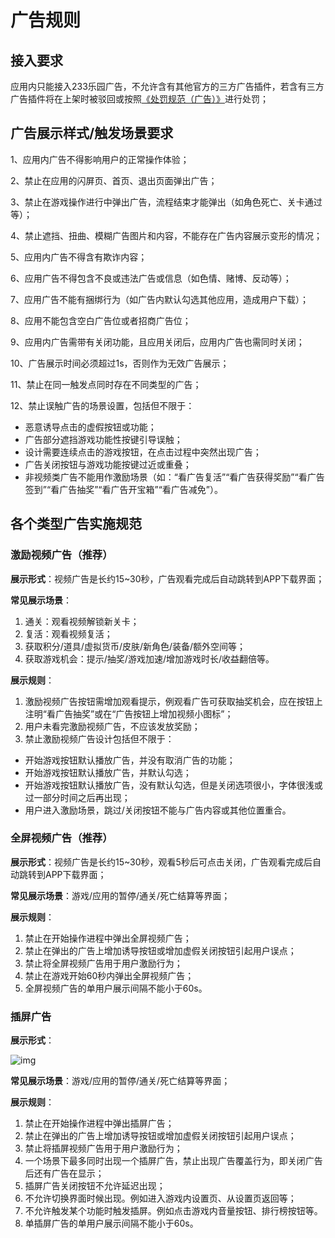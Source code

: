 # 广告规则

## 接入要求

应用内只能接入233乐园广告，不允许含有其他官方的三方广告插件，若含有三方广告插件将在上架时被驳回或按照[《处罚规范（广告）》](../protocol/违规处罚规定.md)进行处罚；

## 广告展示样式/触发场景要求

1、应用内广告不得影响用户的正常操作体验；

2、禁止在应用的闪屏页、首页、退出页面弹出广告；

3、禁止在游戏操作进行中弹出广告，流程结束才能弹出（如角色死亡、关卡通过等）；

4、禁止遮挡、扭曲、模糊广告图片和内容，不能存在广告内容展示变形的情况；

5、应用内广告不得含有欺诈内容；

6、应用广告不得包含不良或违法广告或信息（如色情、赌博、反动等）；

7、应用广告不能有捆绑行为（如广告内默认勾选其他应用，造成用户下载）；

8、应用不能包含空白广告位或者招商广告位；

9、应用内广告需带有关闭功能，且应用关闭后，应用内广告也需同时关闭；

10、广告展示时间必须超过1s，否则作为无效广告展示；

11、禁止在同一触发点同时存在不同类型的广告；

12、禁止误触广告的场景设置，包括但不限于：

- 恶意诱导点击的虚假按钮或功能；
- 广告部分遮挡游戏功能性按键引导误触；
- 设计需要连续点击的游戏按钮，在点击过程中突然出现广告；
- 广告关闭按钮与游戏功能按键过近或重叠；
- 非视频类广告不能用作激励场景（如：“看广告复活”“看广告获得奖励”“看广告签到”“看广告抽奖”“看广告开宝箱”“看广告减免”）。

## 各个类型广告实施规范

### 激励视频广告（推荐）

**展示形式**：视频广告是长约15~30秒，广告观看完成后自动跳转到APP下载界面；

**常见展示场景**：

1. 通关：观看视频解锁新关卡；
2. 复活：观看视频复活；
3. 获取积分/道具/虚拟货币/皮肤/新角色/装备/额外空间等；
4. 获取游戏机会：提示/抽奖/游戏加速/增加游戏时长/收益翻倍等。

**展示规则**：

1. 激励视频广告按钮需增加观看提示，例观看广告可获取抽奖机会，应在按钮上注明“看广告抽奖”或在“广告按钮上增加视频小图标”；
2. 用户未看完激励视频广告，不应该发放奖励；
3. 禁止激励视频广告设计包括但不限于：

- 开始游戏按钮默认播放广告，并没有取消广告的功能；
- 开始游戏按钮默认播放广告，并默认勾选；
- 开始游戏按钮默认播放广告，没有默认勾选，但是关闭选项很小，字体很浅或过一部分时间之后再出现；
- 用户进入激励场景，跳过/关闭按钮不能与广告内容或其他位置重合。

### 全屏视频广告（推荐）

**展示形式**：视频广告是长约15~30秒，观看5秒后可点击关闭，广告观看完成后自动跳转到APP下载界面；

**常见展示场景**：游戏/应用的暂停/通关/死亡结算等界面；

**展示规则**：

1. 禁止在开始操作进程中弹出全屏视频广告；
2. 禁止在弹出的广告上增加诱导按钮或增加虚假关闭按钮引起用户误点；
3. 禁止将全屏视频广告用于用户激励行为；
4. 禁止在游戏开始60秒内弹出全屏视频广告；
5. 全屏视频广告的单用户展示间隔不能小于60s。

### 插屏广告

**展示形式**：

![img](https://cdn.233xyx.com/athena/online/d9f05270905c41a89b4bdff319e71903_242837494.webp)

**常见展示场景**：游戏/应用的暂停/通关/死亡结算等界面；

**展示规则**：

1. 禁止在开始操作进程中弹出插屏广告；
2. 禁止在弹出的广告上增加诱导按钮或增加虚假关闭按钮引起用户误点；
3. 禁止将插屏视频广告用于用户激励行为；
4. 一个场景下最多同时出现一个插屏广告，禁止出现广告覆盖行为，即关闭广告后还有广告在显示；
5. 插屏广告关闭按钮不允许延迟出现；
6. 不允许切换界面时候出现。例如进入游戏内设置页、从设置页返回等；
7. 不允许触发某个功能时触发插屏。例如点击游戏内音量按钮、排行榜按钮等。
8. 单插屏广告的单用户展示间隔不能小于60s。
